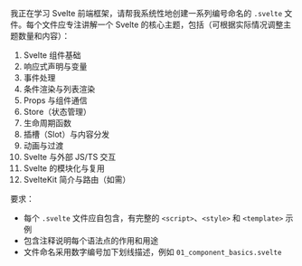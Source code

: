 我正在学习 Svelte 前端框架，请帮我系统性地创建一系列编号命名的 `.svelte` 文件。每个文件应专注讲解一个 Svelte 的核心主题，包括（可根据实际情况调整主题数量和内容）：

1. Svelte 组件基础
2. 响应式声明与变量
3. 事件处理
4. 条件渲染与列表渲染
5. Props 与组件通信
6. Store（状态管理）
7. 生命周期函数
8. 插槽（Slot）与内容分发
9. 动画与过渡
10. Svelte 与外部 JS/TS 交互
11. Svelte 的模块化与复用
12. SvelteKit 简介与路由（如需）

要求：

- 每个 `.svelte` 文件应自包含，有完整的 `<script>`、`<style>` 和 `<template>` 示例
- 包含注释说明每个语法点的作用和用途
- 文件命名采用数字编号加下划线描述，例如 `01_component_basics.svelte`
